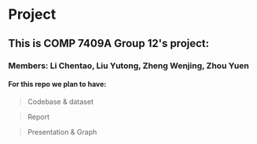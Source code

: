 # Project

## This is COMP 7409A Group 12's project:
### Members: Li Chentao, Liu Yutong, Zheng Wenjing, Zhou Yuen

#### For this repo we plan to have:

>Codebase & dataset


>Report


>Presentation & Graph

